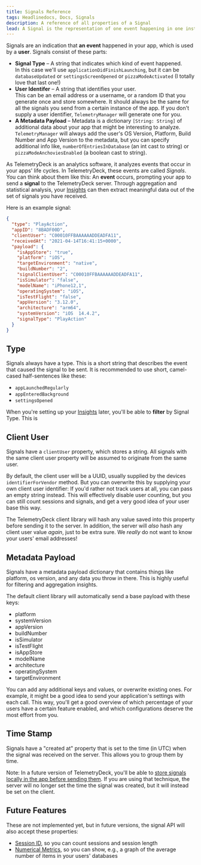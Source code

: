 ```yaml
---
title: Signals Reference
tags: Headlinedocs, Docs, Signals
description: A reference of all properties of a Signal
lead: A Signal is the representation of one event happening in one instance of your app. Here is an overview of its properties.
---
```


Signals are an indication that **an event** happened in your app, which is used by a **user**. Signals consist of these parts:

- **Signal Type** – A string that indicates which kind of event happened.<br>In this case we'll use `applicationDidFinishLaunching`, but it can be `databaseUpdated` or `settingsScreenOpened` or `pizzaModeActivated` (I totally love that last one!)
- **User Identifer** – A string that identifies your user.<br>This can be an email address or a username, or a random ID that you generate once and store somewhere. It should always be the same for all the signals you send from a certain instance of the app. If you don't supply a user identifier, `TelemetryManager` will generate one for you.
- **A Metadata Payload** – Metadata is a dictionary `[String: String]` of additional data about your app that might be interesting to analyze.<br>`TelemetryManager` will always add the user's OS Version, Platform, Build Number and App Version to the metadata, but you can specify additional info like, `numberOfEntriesInDatabase` (an int cast to string) or `pizzaModeAnchoviesEnabled` (a boolean cast to string).

As TelemetryDeck is an analytics software, it analyzes events that occur in your apps' life cycles. In TelemetryDeck,
these events are called _Signals_. You can think about them like this: An **event** occurs, prompting your app to
send a **signal** to the TelemetryDeck server. Through aggregation and statistical analysis, your
[Insights](insights-reference.html) can then extract meaningful data out of the set of signals you have received.

Here is an example signal:

```json
{
  "type": "PlayAction",
  "appID": "8BADF00D",
  "clientUser": "C00010FFBAAAAAADDEADFA11",
  "receivedAt": "2021-04-14T16:41:15+0000",
  "payload": {
    "isAppStore": "true",
    "platform": "iOS",
    "targetEnvironment": "native",
    "buildNumber": "2",
    "signalClientUser": "C00010FFBAAAAAADDEADFA11",
    "isSimulator": "false",
    "modelName": "iPhone12,1",
    "operatingSystem": "iOS",
    "isTestFlight": "false",
    "appVersion": "3.12.0",
    "architecture": "arm64",
    "systemVersion": "iOS  14.4.2",
    "signalType": "PlayAction"
  }
}
```

## Type

Signals always have a type. This is a short string that describes the event that caused the signal to be sent. It is
recommended to use short, camel-cased half-sentences like these:

- `appLaunchedRegularly`
- `appEnteredBackground`
- `settingsOpened`

When you're setting up your [Insights](insights-reference.html) later, you'll be able to **filter** by Signal Type.
This is

## Client User

Signals have a `clientUser` property, which stores a string. All signals with the same client user property will be
assumed to originate from the same user.

By default, the client user will be a UUID, usually supplied by the devices `identifierForVendor` method. But you can
overwrite this by supplying your own client user identifier: If you'd rather not track users at all, you can pass
an empty string instead. This will effectively disable user counting, but you can still count sessions and signals,
and get a very good idea of your user base this way.

The TelemetryDeck client library will hash any value saved into this property before sending it to the server. In
addition, the server will _also_ hash any client user value _again_, just to be extra sure. We _really_ do not want to
know your users' email addresses!

## Metadata Payload

Signals have a metadata payload dictionary that contains things like platform, os version, and any data you throw in
there. This is highly useful for filtering and aggregation insights.

The default client library will automatically send a base payload with these keys:

- platform
- systemVersion
- appVersion
- buildNumber
- isSimulator
- isTestFlight
- isAppStore
- modelName
- architecture
- operatingSystem
- targetEnvironment

You can add any additional keys and values, or overwrite existing ones. For example, it might be a good idea to send
your application's settings with each call. This way, you'll get a good overview of which percentage of your users
have a certain feature enabled, and which configurations deserve the most effort from you.

## Time Stamp

Signals have a "created at" property that is set to the time (in UTC) when the signal was received on the server. This
allows you to group them by time.

<div class="alert alert-info" role="alert">
Note: In a future version of TelemetryDeck, you'll be able to <a href="https://github.com/TelemetryDeck/SwiftClient/issues/19">store signals locally in the app before sending them</a>.
If you are using that technique, the server will no longer set the time the signal was created, but it will instead be
set on the client.
</div>

## Future Features

These are not implemented yet, but in future versions, the signal API will also accept these properties:

- [Session ID](https://github.com/TelemetryDeck/TelemetryViewer/issues/59), so you can count sessions and session length
- [Numerical Metrics](https://github.com/TelemetryDeck/TelemetryViewer/issues/60), so you can show, e.g., a graph of the average number of items in your users' databases
